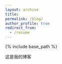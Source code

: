 ```yaml
---
layout: archive
title: 
permalink: /blog/
author_profile: true
redirect_from:
  - /resume
---
```


{% include base_path %}

这是我的博客
